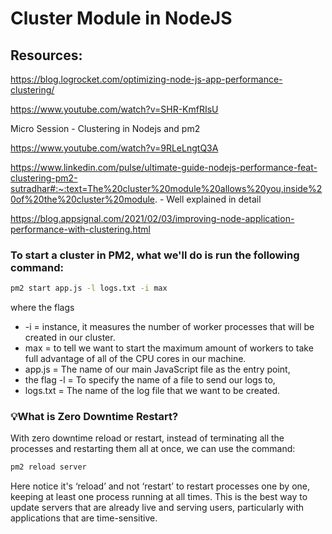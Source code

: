 # Cluster Module in NodeJS

## Resources:

https://blog.logrocket.com/optimizing-node-js-app-performance-clustering/

https://www.youtube.com/watch?v=SHR-KmfRIsU

Micro Session - Clustering in Nodejs and pm2

https://www.youtube.com/watch?v=9RLeLngtQ3A

https://www.linkedin.com/pulse/ultimate-guide-nodejs-performance-feat-clustering-pm2-sutradhar#:~:text=The%20cluster%20module%20allows%20you,inside%20of%20the%20cluster%20module. - Well explained in detail

https://blog.appsignal.com/2021/02/03/improving-node-application-performance-with-clustering.html


### To start a cluster in PM2, what we'll do is run the following command:

```Bash
pm2 start app.js -l logs.txt -i max        
```

where the flags
- -i = instance, it measures the number of worker processes that will be created in our cluster.
- max = to tell we want to start the maximum amount of workers to take full advantage of all of the CPU cores in our machine.
- app.js = The name of our main JavaScript file as the entry point,
- the flag -l = To specify the name of a file to send our logs to,
- logs.txt = The name of the log file that we want to be created.

### 💡What is Zero Downtime Restart?
With zero downtime reload or restart, instead of terminating all the processes and restarting them all at once, we can use the command:

```Bash
pm2 reload server        
```

Here notice it's ‘reload’ and not ‘restart’ to restart processes one by one, keeping at least one process running at all times. This is the best way to update servers that are already live and serving users, particularly with applications that are time-sensitive.